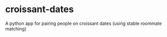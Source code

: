 # croissant-dates
A python app for pairing people on croissant dates (using stable roommate matching)
